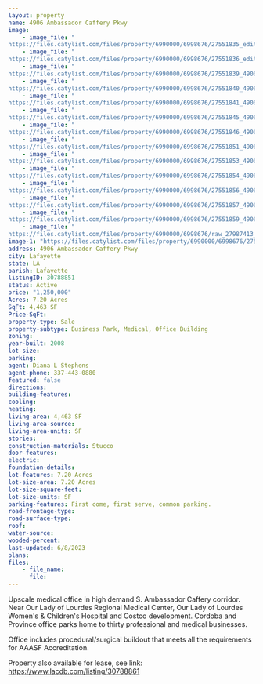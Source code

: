 ```yaml
---
layout: property
name: 4906 Ambassador Caffery Pkwy
image:
    - image_file: "https://files.catylist.com/files/property/6990000/6998676/27551835_edit.png"
    - image_file: "https://files.catylist.com/files/property/6990000/6998676/27551836_edit2.png"
    - image_file: "https://files.catylist.com/files/property/6990000/6998676/27551839_4906_Ambassador_Caffery_Parkway_1.jpg"
    - image_file: "https://files.catylist.com/files/property/6990000/6998676/27551840_4906_Ambassador_Caffery_Parkway_2.jpg"
    - image_file: "https://files.catylist.com/files/property/6990000/6998676/27551841_4906_Ambassador_Caffery_Parkway_12.jpg"
    - image_file: "https://files.catylist.com/files/property/6990000/6998676/27551845_4906_Ambassador_Caffery_Parkway_5.jpg"
    - image_file: "https://files.catylist.com/files/property/6990000/6998676/27551846_4906_Ambassador_Caffery_Parkway_7.jpg"
    - image_file: "https://files.catylist.com/files/property/6990000/6998676/27551851_4906_Ambassador_Caffery_Parkway_4.jpg"
    - image_file: "https://files.catylist.com/files/property/6990000/6998676/27551853_4906_Ambassador_Caffery_Parkway_6.jpg"
    - image_file: "https://files.catylist.com/files/property/6990000/6998676/27551854_4906_Ambassador_Caffery_Parkway_8.jpg"
    - image_file: "https://files.catylist.com/files/property/6990000/6998676/27551856_4906_Ambassador_Caffery_Parkway_9.jpg"
    - image_file: "https://files.catylist.com/files/property/6990000/6998676/27551857_4906_Ambassador_Caffery_Parkway_10.jpg"
    - image_file: "https://files.catylist.com/files/property/6990000/6998676/27551859_4906_Ambassador_Caffery_Parkway_11.jpg"
    - image_file: "https://files.catylist.com/files/property/6990000/6998676/raw_27987413_PP_Flyer___4906_Ambassador_Bldg_M1.pdf"
image-1: "https://files.catylist.com/files/property/6990000/6998676/27551837_edit3.png"
address: 4906 Ambassador Caffery Pkwy
city: Lafayette
state: LA
parish: Lafayette
listingID: 30788851
status: Active
price: "1,250,000"
Acres: 7.20 Acres
SqFt: 4,463 SF
Price-SqFt:
property-type: Sale
property-subtype: Business Park, Medical, Office Building
zoning:
year-built: 2008
lot-size:
parking:
agent: Diana L Stephens
agent-phone: 337-443-0880
featured: false
directions:
building-features:
cooling:
heating:
living-area: 4,463 SF
living-area-source:
living-area-units: SF
stories:
construction-materials: Stucco
door-features:
electric:
foundation-details:
lot-features: 7.20 Acres
lot-size-area: 7.20 Acres
lot-size-square-feet:
lot-size-units: SF
parking-features: First come, first serve, common parking.
road-frontage-type:
road-surface-type:
roof:
water-source:
wooded-percent:
last-updated: 6/8/2023
plans:
files:
    - file_name:
      file:
---
```

Upscale medical office in high demand S. Ambassador Caffery corridor. Near Our Lady of Lourdes Regional Medical Center, Our Lady of Lourdes Women's &amp; Children's Hospital and Costco development. Cordoba and Province office parks home to thirty professional and medical businesses. Office includes procedural/surgical buildout that meets all the requirements for AAASF Accreditation.Property also available for lease, see link: https://www.lacdb.com/listing/30788861

